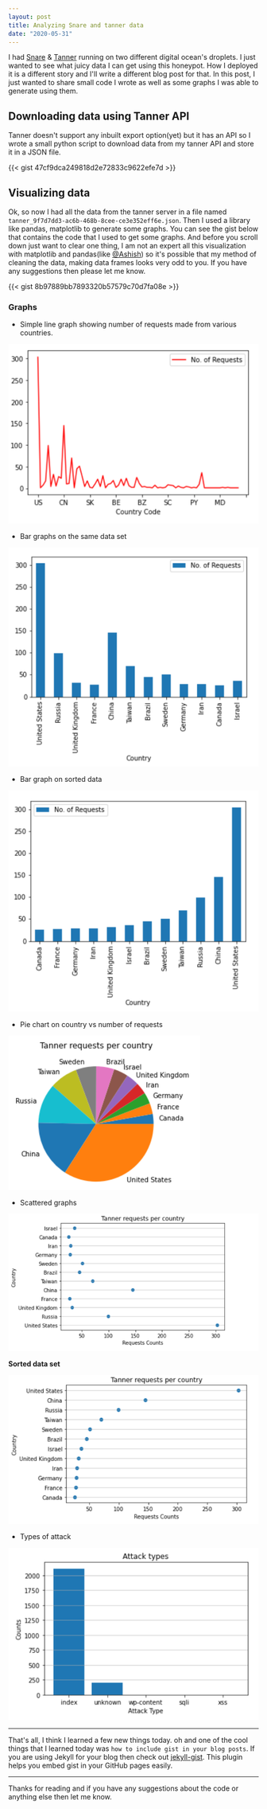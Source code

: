 ```yaml
---
layout: post
title: Analyzing Snare and tanner data
date: "2020-05-31"
---
```



</style>

I had [Snare](https://github.com/mushorg/snare) & [Tanner](https://github.com/mushorg/tanner) running on two different digital ocean's droplets. I just wanted to see what juicy data I can get using this honeypot. How I deployed it is a different story and I'll write a different blog post for that. In this post, I just wanted to share small code I wrote as well as some graphs I was able to generate using them.

## Downloading data using Tanner API

Tanner doesn't support any inbuilt export option(yet) but it has an API so I wrote a small python script to download data from my tanner API and store it in a JSON file.

{{< gist 47cf9dca249818d2e72833c9622efe7d >}} 

## Visualizing data

Ok, so now I had all the data from the tanner server in a file named `tanner_9f7d7dd3-ac6b-468b-8cee-ce3e352eff6e.json`. Then I used a library like pandas, matplotlib to generate some graphs. You can see the gist below that contains the code that I used to get some graphs. And before you scroll down just want to clear one thing, I am not an expert all this visualization with matplotlib and pandas(like [@Ashish](https://github.com/Ashish-012)) so it's possible that my method of cleaning the data, making data frames looks very odd to you. If you have any suggestions then please let me know.


{{< gist 8b97889bb7893320b57579c70d7fa08e >}} 

### Graphs

* Simple line graph showing number of requests made from various countries.

![Line graph](/images/graphs/line.png)

* Bar graphs on the same data set

![](/images/graphs/bar.png)

* Bar graph on sorted data

![](/images/graphs/sorted_bar.png)

* Pie chart on country vs number of requests

![](/images/graphs/pie.png)

* Scattered graphs

![](/images/graphs/scatter.png)

__Sorted data set__

![](/images/graphs/sorted_scattered.png)

* Types of attack 

![](/images/graphs/attack_type.png)


***

That's all, I think I learned a few new things today. oh and one of the cool things that I learned today was  `how to include gist in your blog posts`. If you are using Jekyll for your blog then check out [jekyll-gist](https://github.com/jekyll/jekyll-gist). This plugin helps you embed gist in your GitHub pages easily.

***

Thanks for reading and if you have any suggestions about the code or anything else then let me know.

